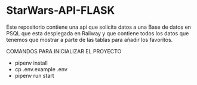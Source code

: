 # StarWars-API-FLASK
Este repositorio contiene una api que solicita datos a una Base de datos en PSQL que esta desplegada en Railway y que contiene todos los datos que tenemos que mostrar a parte de las tablas para añadir los favoritos.


COMANDOS PARA INICIALIZAR EL PROYECTO

- pipenv install
- cp .env.example .env
- pipenv run start
